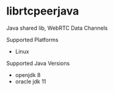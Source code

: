 # librtcpeerjava
Java shared lib, WebRTC Data Channels 

Supported Platforms

- Linux

Supported Java Versions 

- openjdk 8
- oracle jdk 11 
